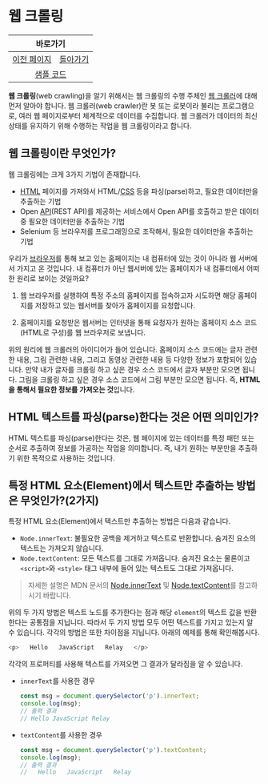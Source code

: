 # 웹 크롤링

<table>
    <thead>
        <tr>
            <th colspan="2" style="text-align: center;">바로가기</th>
        </tr>
    </thead>
    <tbody>
        <tr>
            <td>
                <a href="/../javascript/docs/0813.html">이전 페이지</a>
            </td>
            <td>
                <a href="/../javascript/">돌아가기</a>
            </td>
        </tr>
        <tr>
            <td colspan="2" style="text-align: center;">
                <a href="/../javascript/0813/">샘플 코드</a>
            </td>
        </tr>
    </tbody>
</table>

**웹 크롤링**(web crawling)을 알기 위해서는 웹 크롤링의 수행 주체인 [웹 크롤러](https://developer.mozilla.org/en-US/docs/Glossary/Crawler)에 대해 먼저 알아야 합니다. 웹 크롤러(web crawler)란 봇 또는 로봇이라 불리는 프로그램으로, 여러 웹 페이지로부터 체계적으로 데이터를 수집합니다. 웹 크롤러가 데이터의 최신 상태를 유지하기 위해 수행하는 작업을 웹 크롤링이라고 합니다.

## 웹 크롤링이란 무엇인가?

웹 크롤링에는 크게 3가지 기법이 존재합니다.

* [HTML](/javascript/docs/glossary.html#html) 페이지를 가져와서 HTML/[CSS](/javascript/docs/glossary.html#css) 등을 파싱(parse)하고, 필요한 데이터만을 추출하는 기법
* Open [API](/javascript/docs/glossary.html#api)(REST API)를 제공하는 서비스에서 Open API를 호출하고 받은 데이터 중 필요한 데이터만을 추출하는 기법
* Selenium 등 브라우저를 프로그래밍으로 조작해서, 필요한 데이터만을 추출하는 기법

우리가 [브라우저](/javascript/docs/glossary.html#브라우저)를 통해 보고 있는 홈페이지는 내 컴퓨터에 있는 것이 아니라 웹 서버에서 가지고 온 것입니다. 내 컴퓨터가 아닌 웹서버에 있는 홈페이지가 내 컴퓨터에서 어떠한 원리로 보이는 것일까요?

1. 웹 브라우저를 실행하여 특정 주소의 홈페이지를 접속하고자 시도하면 해당 홈페이지를 저장하고 있는 웹서버를 찾아가 홈페이지를 요청합니다.

2. 홈페이지를 요청받은 웹서버는 인터넷을 통해 요청자가 원하는 홈페이지 소스 코드(HTML로 구성)를 웹 브라우저로 보냅니다.

위의 원리에 웹 크롤러의 아이디어가 들어 있습니다. 홈페이지 소스 코드에는 글자 관련한 내용, 그림 관련한 내용, 그리고 동영상 관련한 내용 등 다양한 정보가 포함되어 있습니다. 만약 내가 글자를 크롤링 하고 싶은 경우 소스 코드에서 글자 부분만 모으면 됩니다. 그림을 크롤링 하고 싶은 경우 소스 코드에서 그림 부분만 모으면 됩니다. 즉, **HTML을 통해서 필요한 정보를 가져오는 것**입니다.

## HTML 텍스트를 파싱(parse)한다는 것은 어떤 의미인가?

HTML 텍스트를 파싱(parse)한다는 것은, 웹 페이지에 있는 데이터를 특정 패턴 또는 순서로 추출하여 정보를 가공하는 작업을 의미합니다. 즉, 내가 원하는 부분만을 추출하기 위한 목적으로 사용하는 것입니다.

## 특정 HTML 요소(Element)에서 텍스트만 추출하는 방법은 무엇인가?(2가지)

특정 HTML 요소(Element)에서 텍스트만 추출하는 방법은 다음과 같습니다.

* `Node.innerText`: 불필요한 공백을 제거하고 텍스트로 반환합니다. 숨겨진 요소의 텍스트는 가져오지 않습니다.
* `Node.textContent`: 모든 텍스트를 그대로 가져옵니다. 숨겨진 요소는 물론이고 `<script>`와 `<style>` 태그 내부에 들어 있는 텍스트도 그대로 가져옵니다.

> 자세한 설명은 MDN 문서의  [Node.innerText](https://developer.mozilla.org/ko/docs/Web/API/HTMLElement/innerText) 및 [Node.textContent](https://developer.mozilla.org/ko/docs/Web/API/Node/textContent)를 참고하시기 바랍니다.

위의 두 가지 방법은 텍스트 노드를 추가한다는 점과 해당 `element`의 텍스트 값을 반환한다는 공통점을 지닙니다. 따라서 두 가지 방법 모두 어떤 텍스트를 가지고 있는지 알 수 있습니다. 각각의 방법은 또한 차이점을 지닙니다. 아래의 예제를 통해 확인해봅시다.

```javascript
<p>   Hello   JavaScript   Relay   </p>
```

각각의 프로퍼티를 사용해 텍스트를 가져오면 그 결과가 달라짐을 알 수 있습니다.

* `innerText`를 사용한 경우

    ```javascript
    const msg = document.querySelector('p').innerText;
    console.log(msg);
    // 출력 결과
    // Hello JavaScript Relay 
    ```

* `textContent`를 사용한 경우
  
    ```javascript
    const msg = document.querySelector('p').textContent;
    console.log(msg);
    // 출력 결과
    //   Hello   JavaScript   Relay
    ```
